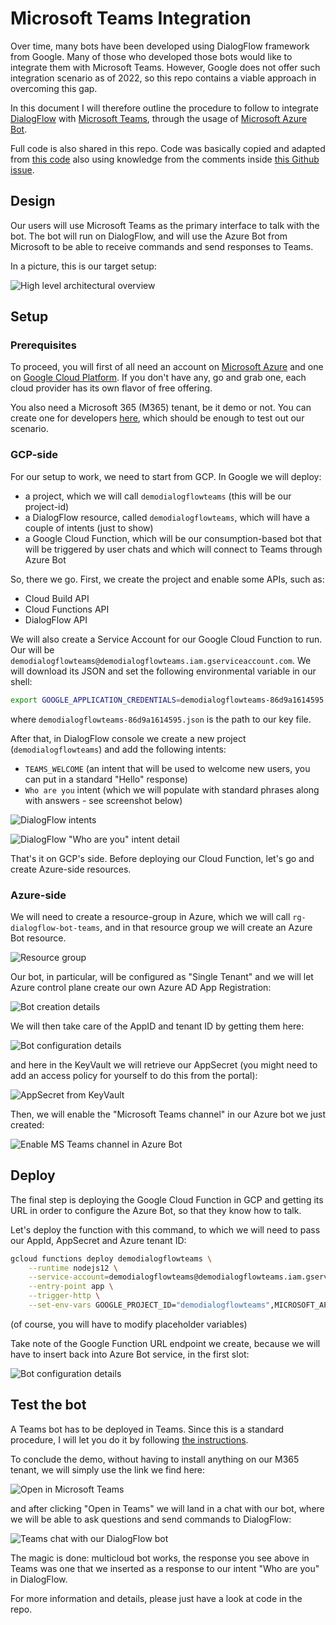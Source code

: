 # Microsoft Teams Integration

Over time, many bots have been developed using DialogFlow framework from Google. Many of those who developed those bots would like to integrate them with Microsoft Teams. However, Google does not offer such integration scenario as of 2022, so this repo contains a viable approach in overcoming this gap.

In this document I will therefore outline the procedure to follow to integrate [DialogFlow](https://dialogflow.cloud.google.com/) with [Microsoft Teams](https://www.microsoft.com/en-us/microsoft-teams/log-in), through the usage of [Microsoft Azure Bot](https://azure.microsoft.com/en-us/services/bot-services/).

Full code is also shared in this repo. Code was basically copied and adapted from [this code](https://github.com/GoogleCloudPlatform/dialogflow-integrations/tree/master/skype) also using knowledge from the comments inside [this Github issue](https://github.com/GoogleCloudPlatform/dialogflow-integrations/issues/43).

## Design

Our users will use Microsoft Teams as the primary interface to talk with the bot. The bot will run on DialogFlow, and will use the Azure Bot from Microsoft to be able to receive commands and send responses to Teams.

In a picture, this is our target setup:

![High level architectural overview](/images/schema.png)

## Setup

### Prerequisites

To proceed, you will first of all need an account on [Microsoft Azure](https://azure.microsoft.com/en-us/pricing/free-services/) and one on [Google Cloud Platform](https://cloud.google.com/free). If you don't have any, go and grab one, each cloud provider has its own flavor of free offering.

You also need a Microsoft 365 (M365) tenant, be it demo or not. You can create one for developers [here](https://developer.microsoft.com/en-us/microsoft-365/dev-program), which should be enough to test out our scenario.

### GCP-side

For our setup to work, we need to start from GCP. In Google we will deploy:

- a project, which we will call `demodialogflowteams` (this will be our project-id)
- a DialogFlow resource, called `demodialogflowteams`, which will have a couple of intents (just to show)
- a Google Cloud Function, which will be our consumption-based bot that will be triggered by user chats and which will connect to Teams through Azure Bot

So, there we go. First, we create the project and enable some APIs, such as:

- Cloud Build API
- Cloud Functions API
- DialogFlow API

We will also create a Service Account for our Google Cloud Function to run. Our will be `demodialogflowteams@demodialogflowteams.iam.gserviceaccount.com`. We will download its JSON and set the following environmental variable in our shell:

```bash
export GOOGLE_APPLICATION_CREDENTIALS=demodialogflowteams-86d9a1614595.json
```

where `demodialogflowteams-86d9a1614595.json` is the path to our key file.

After that, in DialogFlow console we create a new project (`demodialogflowteams`) and add the following intents:

- `TEAMS_WELCOME` (an intent that will be used to welcome new users, you can put in a standard "Hello" response)
- `Who are you` intent (which we will populate with standard phrases along with answers - see screenshot below)

![DialogFlow intents](/images/intents.png)

![DialogFlow "Who are you" intent detail](/images/intent_whoareyou.png)

That's it on GCP's side. Before deploying our Cloud Function, let's go and create Azure-side resources.

### Azure-side

We will need to create a resource-group in Azure, which we will call `rg-dialogflow-bot-teams`, and in that resource group we will create an Azure Bot resource.

![Resource group](/images/rg.png)

Our bot, in particular, will be configured as "Single Tenant" and we will let Azure control plane create our own Azure AD App Registration:

![Bot creation details](/images/bot_creation_details.png)

We will then take care of the AppID and tenant ID by getting them here:

![Bot configuration details](/images/bot_details.png)

and here in the KeyVault we will retrieve our AppSecret (you might need to add an access policy for yourself to do this from the portal):

![AppSecret from KeyVault](/images/keyvault_secret.png)

Then, we will enable the "Microsoft Teams channel" in our Azure bot we just created:

![Enable MS Teams channel in Azure Bot](/images/teams_channel.png)

## Deploy

The final step is deploying the Google Cloud Function in GCP and getting its URL in order to configure the Azure Bot, so that they know how to talk.

Let's deploy the function with this command, to which we will need to pass our AppId, AppSecret and Azure tenant ID:

```bash
gcloud functions deploy demodialogflowteams \
    --runtime nodejs12 \
    --service-account=demodialogflowteams@demodialogflowteams.iam.gserviceaccount.com \
    --entry-point app \
    --trigger-http \
    --set-env-vars GOOGLE_PROJECT_ID="demodialogflowteams",MICROSOFT_APP_ID=$MICROSOFT_APP_ID,MICROSOFT_APP_PASSWORD=$MICROSOFT_APP_PASSWORD,MICROSOFT_TENANT_ID=$MICROSOFT_TENANT_ID
```

(of course, you will have to modify placeholder variables)

Take note of the Google Function URL endpoint we create, because we will have to insert back into Azure Bot service, in the first slot:

![Bot configuration details](/images/bot_details2.png)

## Test the bot

A Teams bot has to be deployed in Teams. Since this is a standard procedure, I will let you do it by following [the instructions](https://microsoft.github.io/botframework-solutions/clients-and-channels/tutorials/enable-teams/4-create-app-manifest/).

To conclude the demo, without having to install anything on our M365 tenant, we will simply use the link we find here:

![Open in Microsoft Teams](/images/open_in_teams.png)

and after clicking "Open in Teams" we will land in a chat with our bot, where we will be able to ask questions and send commands to DialogFlow:

![Teams chat with our DialogFlow bot](/images/dialogflow_teams_bot.png)

The magic is done: multicloud bot works, the response you see above in Teams was one that we inserted as a response to our intent "Who are you" in DialogFlow.

For more information and details, please just have a look at code in the repo.
